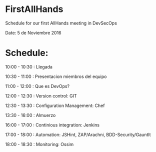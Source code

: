 # FirstAllHands
Schedule for our first AllHands meeting in DevSecOps

Date: 5 de Noviembre 2016

# Schedule:

10:00 - 10:30 : Llegada

10:30 - 11:00 : Presentacion miembros del equipo

11:00 - 12:00 : Que es DevOps?

12:00 - 12:30 : Version control: GIT

12:30 - 13:30 : Configuration Management: Chef

13:30 - 16:00 : Almuerzo

16:00 - 17:00 : Continious integration: Jenkins

17:00 - 18:00 : Automation: JSHint, ZAP/Arachni, BDD-Security/Gauntlt

18:00 - 18:30 : Monitoring: Ossim

